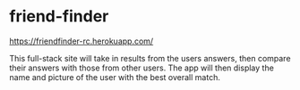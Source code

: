 # friend-finder

https://friendfinder-rc.herokuapp.com/

This full-stack site will take in results from the users answers, then compare their answers with those from other users. The app will then display the name and picture of the user with the best overall match.
